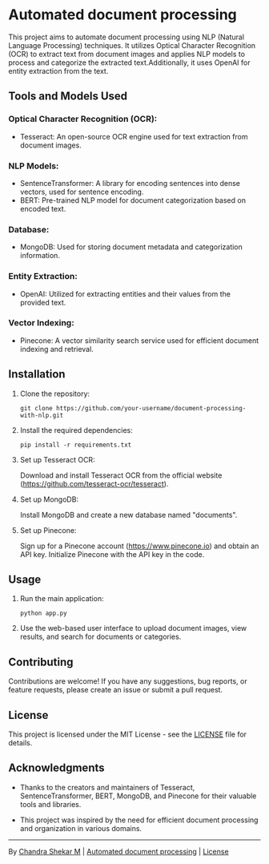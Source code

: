 # Automated document processing

This project aims to automate document processing using NLP (Natural Language Processing) techniques. It utilizes Optical Character Recognition (OCR) to extract text from document images and applies NLP models to process and categorize the extracted text.Additionally, it uses OpenAI for entity extraction from the text.

## Tools and Models Used

### Optical Character Recognition (OCR):
- Tesseract: An open-source OCR engine used for text extraction from document images.

### NLP Models:
- SentenceTransformer: A library for encoding sentences into dense vectors, used for sentence encoding.
- BERT: Pre-trained NLP model for document categorization based on encoded text.

### Database:
- MongoDB: Used for storing document metadata and categorization information.
  
### Entity Extraction:
- OpenAI: Utilized for extracting entities and their values from the provided text.

### Vector Indexing:
- Pinecone: A vector similarity search service used for efficient document indexing and retrieval.

## Installation

1. Clone the repository:

   ```
   git clone https://github.com/your-username/document-processing-with-nlp.git
   ```

2. Install the required dependencies:

   ```
   pip install -r requirements.txt
   ```

3. Set up Tesseract OCR:

   Download and install Tesseract OCR from the official website (https://github.com/tesseract-ocr/tesseract).

4. Set up MongoDB:

   Install MongoDB and create a new database named "documents".

5. Set up Pinecone:

   Sign up for a Pinecone account (https://www.pinecone.io) and obtain an API key. Initialize Pinecone with the API key in the code.

## Usage

1. Run the main application:

   ```
   python app.py
   ```

2. Use the web-based user interface to upload document images, view results, and search for documents or categories.

## Contributing

Contributions are welcome! If you have any suggestions, bug reports, or feature requests, please create an issue or submit a pull request.

## License

This project is licensed under the MIT License - see the [LICENSE](LICENSE) file for details.

## Acknowledgments

- Thanks to the creators and maintainers of Tesseract, SentenceTransformer, BERT, MongoDB, and Pinecone for their valuable tools and libraries.

- This project was inspired by the need for efficient document processing and organization in various domains.

---
By [Chandra Shekar M](https://github.com/ChandrashekarM46) | [Automated document processing](https://github.com/ChandrashekarM46/Automated-document-processeing) | [License](LICENSE)
